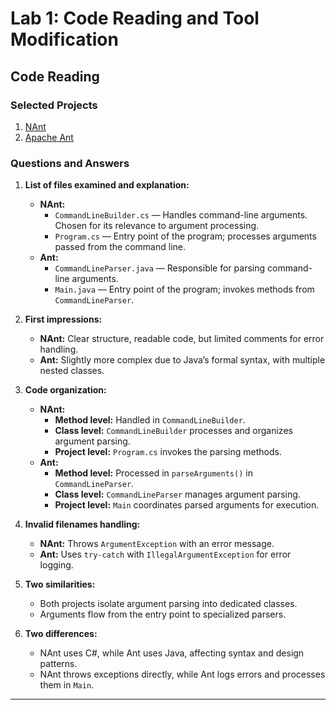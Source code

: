 # Lab 1: Code Reading and Tool Modification

## Code Reading

### Selected Projects
1. [NAnt](https://github.com/nant/nant)
2. [Apache Ant](https://github.com/apache/ant)

### Questions and Answers

1. **List of files examined and explanation:**
   - **NAnt:**
     - `CommandLineBuilder.cs` — Handles command-line arguments. Chosen for its relevance to argument processing.
     - `Program.cs` — Entry point of the program; processes arguments passed from the command line.
   - **Ant:**
     - `CommandLineParser.java` — Responsible for parsing command-line arguments.
     - `Main.java` — Entry point of the program; invokes methods from `CommandLineParser`.

2. **First impressions:**
   - **NAnt:** Clear structure, readable code, but limited comments for error handling.
   - **Ant:** Slightly more complex due to Java’s formal syntax, with multiple nested classes.

3. **Code organization:**
   - **NAnt:**
     - **Method level:** Handled in `CommandLineBuilder`.
     - **Class level:** `CommandLineBuilder` processes and organizes argument parsing.
     - **Project level:** `Program.cs` invokes the parsing methods.
   - **Ant:**
     - **Method level:** Processed in `parseArguments()` in `CommandLineParser`.
     - **Class level:** `CommandLineParser` manages argument parsing.
     - **Project level:** `Main` coordinates parsed arguments for execution.

4. **Invalid filenames handling:**
   - **NAnt:** Throws `ArgumentException` with an error message.
   - **Ant:** Uses `try-catch` with `IllegalArgumentException` for error logging.

5. **Two similarities:**
   - Both projects isolate argument parsing into dedicated classes.
   - Arguments flow from the entry point to specialized parsers.

6. **Two differences:**
   - NAnt uses C#, while Ant uses Java, affecting syntax and design patterns.
   - NAnt throws exceptions directly, while Ant logs errors and processes them in `Main`.

---
